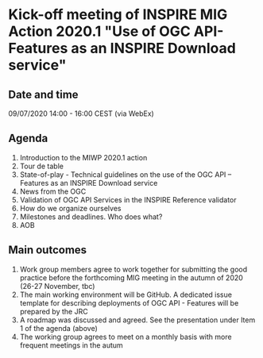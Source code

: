 # Kick-off meeting of INSPIRE MIG Action 2020.1 "Use of OGC API-Features as an INSPIRE Download service"

## Date and time
09/07/2020 14:00 - 16:00 CEST (via WebEx)

## Agenda

  1. Introduction to the MIWP 2020.1 action
  2. Tour de table
  3. State-of-play - Technical guidelines on the use of the OGC API – Features as an
  INSPIRE Download service
  4. News from the OGC
  5. Validation of OGC API Services in the INSPIRE Reference validator
  6. How do we organize ourselves
  7. Milestones and deadlines. Who does what?
  8. AOB

## Main outcomes

 1. Work group members agree to work together for submitting the good practice before the forthcoming MIG meeting in the autumn of 2020 (26-27 November, tbc)
 2. The main working environment will be GitHub. A dedicated issue template for describing deployments of OGC API - Features will be prepared by the JRC
 3. A roadmap was discussed and agreed. See the presentation under Item 1 of the agenda (above)
 4. The working group agrees to meet on a monthly basis with more frequent meetings in the autum


  
 



